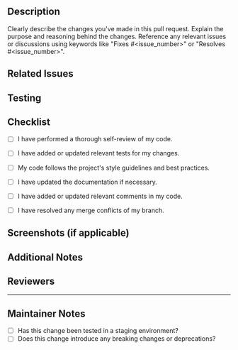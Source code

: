 ## Description

Clearly describe the changes you've made in this pull request. Explain the purpose and reasoning behind the changes. Reference any relevant issues or discussions using keywords like "Fixes #<issue_number>" or "Resolves #<issue_number>".

## Related Issues

<!--List any related issues that this pull request addresses. -->

## Testing
<!-- Describe the testing steps you have taken to ensure that your changes work as expected -->

## Checklist

- [ ] I have performed a thorough self-review of my code.
- [ ] I have added or updated relevant tests for my changes.
- [ ] My code follows the project's style guidelines and best practices.
- [ ] I have updated the documentation if necessary.
- [ ] I have added or updated relevant comments in my code.
- [ ] I have resolved any merge conflicts of my branch.


## Screenshots (if applicable)
<!-- Include screenshots or animated GIFs to visually demonstrate the changes, if applicable -->

## Additional Notes

<!--Feel free to add any other relevant information that might be helpful to reviewers.-->

## Reviewers

<!--Tag any specific individuals or teams you'd like to review this pull request.

Thank you for your contribution!-->

---

## Maintainer Notes

- [ ] Has this change been tested in a staging environment?
- [ ] Does this change introduce any breaking changes or deprecations?
